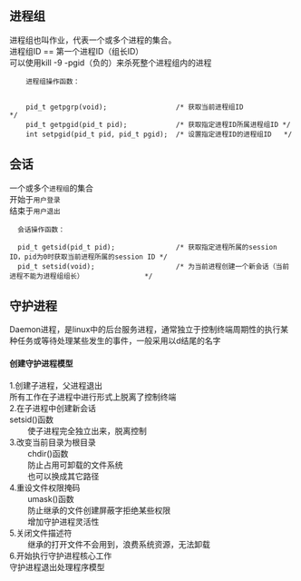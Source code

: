 ## 进程组

   进程组也叫作业，代表一个或多个进程的集合。  
   进程组ID == 第一个进程ID（组长ID）  
   可以使用kill -9 -pgid（负的）来杀死整个进程组内的进程  

   ```
       进程组操作函数：
       
       
       pid_t getpgrp(void);                 /* 获取当前进程组ID           */
       pid_t getpgid(pid_t pid);            /* 获取指定进程ID所属进程组ID */
       int setpgid(pid_t pid, pid_t pgid);  /* 设置指定进程ID的进程组ID   */
   ```


## 会话

   一个或多个`进程组`的集合  
   开始于`用户登录`  
   结束于`用户退出`  

   ```
     会话操作函数：

     pid_t getsid(pid_t pid);               /* 获取指定进程所属的session ID，pid为0时获取当前进程所属的session ID */
     pid_t setsid(void);                    /* 为当前进程创建一个新会话（当前进程不能为进程组组长）               */ 
   ```


## 守护进程

   Daemon进程，是linux中的后台服务进程，通常独立于控制终端周期性的执行某种任务或等待处理某些发生的事件，一般采用以d结尾的名字  

#### 创建守护进程模型

1.创建子进程，父进程退出  
      所有工作在子进程中进行形式上脱离了控制终端  
2.在子进程中创建新会话  
      setsid()函数  
　　  使子进程完全独立出来，脱离控制  
3.改变当前目录为根目录  
　　  chdir()函数  
　　  防止占用可卸载的文件系统  
　　  也可以换成其它路径  
4.重设文件权限掩码  
　　  umask()函数  
　　  防止继承的文件创建屏蔽字拒绝某些权限  
　　  增加守护进程灵活性  
5.关闭文件描述符  
　　  继承的打开文件不会用到，浪费系统资源，无法卸载  
6.开始执行守护进程核心工作  
      守护进程退出处理程序模型  
